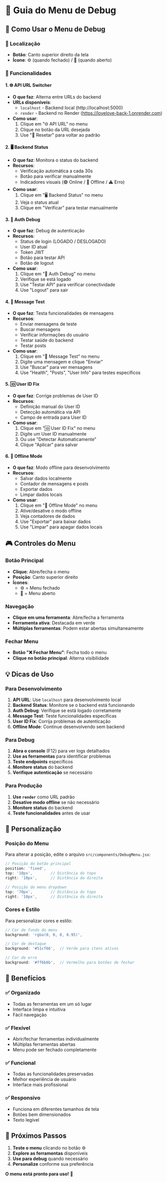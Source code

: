 # 🔧 Guia do Menu de Debug

## 🎯 **Como Usar o Menu de Debug**

### **📍 Localização**
- **Botão**: Canto superior direito da tela
- **Ícone**: ⚙️ (quando fechado) / 🔧 (quando aberto)

### **🚀 Funcionalidades**

#### **1. 🌐 API URL Switcher**
- **O que faz**: Alterna entre URLs do backend
- **URLs disponíveis**:
  - `localhost` - Backend local (http://localhost:5000)
  - `render` - Backend no Render (https://lovelove-back-1.onrender.com)
- **Como usar**:
  1. Clique em "🌐 API URL" no menu
  2. Clique no botão da URL desejada
  3. Use "🔄 Resetar" para voltar ao padrão

#### **2. 🖥️ Backend Status**
- **O que faz**: Monitora o status do backend
- **Recursos**:
  - Verificação automática a cada 30s
  - Botão para verificar manualmente
  - Indicadores visuais (🟢 Online / 🔴 Offline / ⚠️ Erro)
- **Como usar**:
  1. Clique em "🖥️ Backend Status" no menu
  2. Veja o status atual
  3. Clique em "Verificar" para testar manualmente

#### **3. 🔐 Auth Debug**
- **O que faz**: Debug de autenticação
- **Recursos**:
  - Status de login (LOGADO / DESLOGADO)
  - User ID atual
  - Token JWT
  - Botão para testar API
  - Botão de logout
- **Como usar**:
  1. Clique em "🔐 Auth Debug" no menu
  2. Verifique se está logado
  3. Use "Testar API" para verificar conectividade
  4. Use "Logout" para sair

#### **4. 💬 Message Test**
- **O que faz**: Testa funcionalidades de mensagens
- **Recursos**:
  - Enviar mensagens de teste
  - Buscar mensagens
  - Verificar informações do usuário
  - Testar saúde do backend
  - Testar posts
- **Como usar**:
  1. Clique em "💬 Message Test" no menu
  2. Digite uma mensagem e clique "Enviar"
  3. Use "Buscar" para ver mensagens
  4. Use "Health", "Posts", "User Info" para testes específicos

#### **5. 🆔 User ID Fix**
- **O que faz**: Corrige problemas de User ID
- **Recursos**:
  - Definição manual do User ID
  - Detecção automática via API
  - Campo de entrada para User ID
- **Como usar**:
  1. Clique em "🆔 User ID Fix" no menu
  2. Digite um User ID manualmente
  3. Ou use "Detectar Automaticamente"
  4. Clique "Aplicar" para salvar

#### **6. 📱 Offline Mode**
- **O que faz**: Modo offline para desenvolvimento
- **Recursos**:
  - Salvar dados localmente
  - Contador de mensagens e posts
  - Exportar dados
  - Limpar dados locais
- **Como usar**:
  1. Clique em "📱 Offline Mode" no menu
  2. Ative/desative o modo offline
  3. Veja contadores de dados
  4. Use "Exportar" para baixar dados
  5. Use "Limpar" para apagar dados locais

## 🎮 **Controles do Menu**

### **Botão Principal**
- **Clique**: Abre/fecha o menu
- **Posição**: Canto superior direito
- **Ícones**:
  - ⚙️ = Menu fechado
  - 🔧 = Menu aberto

### **Navegação**
- **Clique em uma ferramenta**: Abre/fecha a ferramenta
- **Ferramenta ativa**: Destacada em verde
- **Múltiplas ferramentas**: Podem estar abertas simultaneamente

### **Fechar Menu**
- **Botão "❌ Fechar Menu"**: Fecha todo o menu
- **Clique no botão principal**: Alterna visibilidade

## 💡 **Dicas de Uso**

### **Para Desenvolvimento**
1. **API URL**: Use `localhost` para desenvolvimento local
2. **Backend Status**: Monitore se o backend está funcionando
3. **Auth Debug**: Verifique se está logado corretamente
4. **Message Test**: Teste funcionalidades específicas
5. **User ID Fix**: Corrija problemas de autenticação
6. **Offline Mode**: Continue desenvolvendo sem backend

### **Para Debug**
1. **Abra o console** (F12) para ver logs detalhados
2. **Use as ferramentas** para identificar problemas
3. **Teste endpoints** específicos
4. **Monitore status** do backend
5. **Verifique autenticação** se necessário

### **Para Produção**
1. **Use `render`** como URL padrão
2. **Desative modo offline** se não necessário
3. **Monitore status** do backend
4. **Teste funcionalidades** antes de usar

## 🔧 **Personalização**

### **Posição do Menu**
Para alterar a posição, edite o arquivo `src/components/DebugMenu.jsx`:

```javascript
// Posição do botão principal
position: 'fixed',
top: '10px',        // Distância do topo
right: '10px',      // Distância da direita

// Posição do menu dropdown
top: '70px',        // Distância do topo
right: '10px',      // Distância da direita
```

### **Cores e Estilo**
Para personalizar cores e estilo:

```javascript
// Cor de fundo do menu
background: 'rgba(0, 0, 0, 0.95)',

// Cor de destaque
background: '#51cf66',  // Verde para itens ativos

// Cor de erro
background: '#ff6b6b',  // Vermelho para botões de fechar
```

## 🎉 **Benefícios**

### **✅ Organizado**
- Todas as ferramentas em um só lugar
- Interface limpa e intuitiva
- Fácil navegação

### **✅ Flexível**
- Abrir/fechar ferramentas individualmente
- Múltiplas ferramentas abertas
- Menu pode ser fechado completamente

### **✅ Funcional**
- Todas as funcionalidades preservadas
- Melhor experiência de usuário
- Interface mais profissional

### **✅ Responsivo**
- Funciona em diferentes tamanhos de tela
- Botões bem dimensionados
- Texto legível

## 🚀 **Próximos Passos**

1. **Teste o menu** clicando no botão ⚙️
2. **Explore as ferramentas** disponíveis
3. **Use para debug** quando necessário
4. **Personalize** conforme sua preferência

**O menu está pronto para uso!** 🎯

